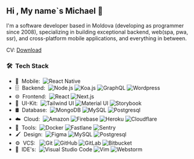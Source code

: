 
<h2> Hi , My name`s Michael 👋</h2>

I'm a software developer based in Moldova (developing as programmer since 2008), specializing in building exceptional backend, web(spa, pwa, ssr), and cross-platform mobile applications, and everything in between.

CV: [Download](https://drive.google.com/file/d/1qIJsFz2jf_zQ2K80nhEsHprZpTax992b/view?usp=share_link)

<h3> 🛠 &nbsp;Tech Stack</h3>

- 📱 &nbsp;Mobile:&nbsp;
  ![React Native](https://img.shields.io/badge/React%20Native-4%20yr.-green?labelColor=0A1A2F&logo=React)
- 🗄 &nbsp;Backend:&nbsp;
  ![Node.js](https://img.shields.io/badge/Node.js-2%20yr.-green?labelColor=0A1A2F&logo=node.js)
  ![Koa.js](https://img.shields.io/badge/Koa.js-2%20yr.-green?labelColor=0A1A2F&logo=koa)
  ![GraphQL](https://img.shields.io/badge/GraphQL-1.5%20yr.-green?labelColor=0A1A2F&logo=GraphQL&logoColor=da0093)
  ![Wordpress](https://img.shields.io/badge/Wordpress-2%20yr.-green?labelColor=0A1A2F&logo=GraphQL&logoColor=0073aa)
- 🌐 &nbsp;Frontend:&nbsp;
  ![React](https://img.shields.io/badge/React-3%20yr.-green?labelColor=0A1A2F&logo=React)
  ![Next.js](https://img.shields.io/badge/Next.js-2%20yr.-green?labelColor=0A1A2F&logo=next.js)
- 💎 &nbsp;UI-Kit:&nbsp;
  ![Tailwind UI](https://img.shields.io/badge/-Tailwind%20UI-0A1A2F?style=flat&logo=tailwindcss)
  ![Material UI](https://img.shields.io/badge/-Material%20UI-0A1A2F?style=flat&logo=mui)
  ![Storybook](https://img.shields.io/badge/-Storybook-0A1A2F?style=flat&logo=storybook)
- 🛢 &nbsp;Database:&nbsp;
  ![MongoDB](https://img.shields.io/badge/-MongoDB-0A1A2F?style=flat&logo=mongodb)
  ![MySQL](https://img.shields.io/badge/-MySQL-0A1A2F?style=flat&logo=mysql&logoColor=00d8fd)
  ![Postgresql](https://img.shields.io/badge/-Postgresql-0A1A2F?style=flat&logo=postgresql)
- ☁️ &nbsp;Cloud:&nbsp;
  ![Amazon](https://img.shields.io/badge/-Amazon-0A1A2F?style=flat&logo=amazon)
  ![Firebase](https://img.shields.io/badge/-Firebase-0A1A2F?style=flat&logo=firebase)
  ![Heroku](https://img.shields.io/badge/-Heroku-0A1A2F?style=flat&logo=heroku)
  ![Cloudflare](https://img.shields.io/badge/-Cloudflare-0A1A2F?style=flat&logo=cloudflare)
- 🧰 &nbsp;Tools:&nbsp;
  ![Docker](https://img.shields.io/badge/-Docker-0A1A2F?style=flat&logo=docker)
  ![Fastlane](https://img.shields.io/badge/-Fastlane-0A1A2F?style=flat&logo=fastlane)
  ![Sentry](https://img.shields.io/badge/-Sentry-0A1A2F?style=flat&logo=sentry)
- 🖌️ &nbsp;Design:&nbsp;
  ![Figma](https://img.shields.io/badge/-Figma-0A1A2F?style=flat&logo=figma)
  ![MySQL](https://img.shields.io/badge/-Miro-0A1A2F?style=flat&logo=miro)
  ![Postgresql](https://img.shields.io/badge/-Sketch-0A1A2F?style=flat&logo=sketch)
- ⚙️ &nbsp;VCS: &nbsp;
  ![Git](https://img.shields.io/badge/-Git-0A1A2F?style=flat&logo=git)
  ![GitHub](https://img.shields.io/badge/-GitHub-0A1A2F?style=flat&logo=github)
  ![GitLab](https://img.shields.io/badge/-GitLab-0A1A2F?style=flat&logo=gitlab)
  ![Bitbucket](https://img.shields.io/badge/-Bitbucket-0A1A2F?style=flat&logo=bitbucket&logoColor=0052cc)
- 🔧 &nbsp;IDE's:&nbsp;
  ![Visual Studio Code](https://img.shields.io/badge/-Visual%20Studio%20Code-0A1A2F?style=flat&logo=visual-studio-code&logoColor=007ACC)
  ![Vim](https://img.shields.io/badge/-Vim-0A1A2F?style=flat&logo=vim&logoColor=007ACC)
  ![Webstorm](https://img.shields.io/badge/-WebStorm-0A1A2F?style=flat&logo=webstorm)
